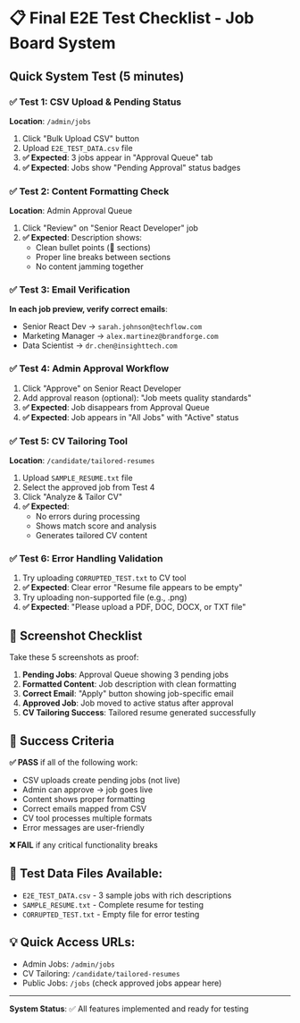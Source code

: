 # 📋 Final E2E Test Checklist - Job Board System

## Quick System Test (5 minutes)

### ✅ Test 1: CSV Upload & Pending Status
**Location**: `/admin/jobs`
1. Click "Bulk Upload CSV" button
2. Upload `E2E_TEST_DATA.csv` file  
3. **✅ Expected**: 3 jobs appear in "Approval Queue" tab
4. **✅ Expected**: Jobs show "Pending Approval" status badges

### ✅ Test 2: Content Formatting Check  
**Location**: Admin Approval Queue
1. Click "Review" on "Senior React Developer" job
2. **✅ Expected**: Description shows:
   - Clean bullet points (🚀 sections)
   - Proper line breaks between sections
   - No content jamming together

### ✅ Test 3: Email Verification
**In each job preview, verify correct emails**:
- Senior React Dev → `sarah.johnson@techflow.com`
- Marketing Manager → `alex.martinez@brandforge.com`  
- Data Scientist → `dr.chen@insighttech.com`

### ✅ Test 4: Admin Approval Workflow
1. Click "Approve" on Senior React Developer
2. Add approval reason (optional): "Job meets quality standards"
3. **✅ Expected**: Job disappears from Approval Queue
4. **✅ Expected**: Job appears in "All Jobs" with "Active" status

### ✅ Test 5: CV Tailoring Tool
**Location**: `/candidate/tailored-resumes`
1. Upload `SAMPLE_RESUME.txt` file
2. Select the approved job from Test 4
3. Click "Analyze & Tailor CV"
4. **✅ Expected**: 
   - No errors during processing
   - Shows match score and analysis
   - Generates tailored CV content

### ✅ Test 6: Error Handling Validation
1. Try uploading `CORRUPTED_TEST.txt` to CV tool
2. **✅ Expected**: Clear error "Resume file appears to be empty"
3. Try uploading non-supported file (e.g., .png)
4. **✅ Expected**: "Please upload a PDF, DOC, DOCX, or TXT file"

## 📸 Screenshot Checklist

Take these 5 screenshots as proof:

1. **Pending Jobs**: Approval Queue showing 3 pending jobs
2. **Formatted Content**: Job description with clean formatting  
3. **Correct Email**: "Apply" button showing job-specific email
4. **Approved Job**: Job moved to active status after approval
5. **CV Tailoring Success**: Tailored resume generated successfully

## 🎯 Success Criteria

**✅ PASS** if all of the following work:
- CSV uploads create pending jobs (not live)
- Admin can approve → job goes live  
- Content shows proper formatting
- Correct emails mapped from CSV
- CV tool processes multiple formats
- Error messages are user-friendly

**❌ FAIL** if any critical functionality breaks

## 🚀 Test Data Files Available:

- `E2E_TEST_DATA.csv` - 3 sample jobs with rich descriptions
- `SAMPLE_RESUME.txt` - Complete resume for testing
- `CORRUPTED_TEST.txt` - Empty file for error testing

## 💡 Quick Access URLs:

- Admin Jobs: `/admin/jobs`
- CV Tailoring: `/candidate/tailored-resumes`  
- Public Jobs: `/jobs` (check approved jobs appear here)

---
**System Status**: ✅ All features implemented and ready for testing